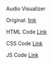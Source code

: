 Audio Visualizer

Original: [link](https://codepen.io/nfj525/pen/rVBaab)

HTML Code
[Link](https://vexionproject.github.io/Visualizer/HTML.html)

CSS Code
[Link](https://vexionproject.github.io/Visualizer/CSS.html)

JS Code
[Link](https://vexionproject.github.io/Visualizer/JS.html)
